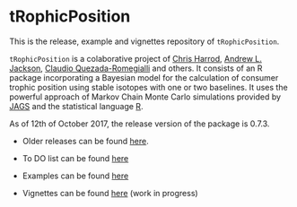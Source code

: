 # tRophicPosition

This is the release, example and vignettes repository of `tRophicPosition`.

`tRophicPosition` is a colaborative project of [Chris Harrod](http://harrodlab.net), [Andrew L. Jackson](https://github.com/AndrewLJackson), [Claudio Quezada-Romegialli](https://github.com/clquezada) and others. It consists of an R package incorporating a Bayesian model for the calculation of consumer trophic position using stable isotopes with one or two baselines. It uses the powerful approach of Markov Chain Monte Carlo simulations provided by [JAGS](http://mcmc-jags.sourceforge.net) and the statistical language [R](https://www.r-project.org).

As of 12th of October 2017, the release version of the package is 0.7.3. 

* Older releases can be found [here](https://github.com/clquezada/tRophicPosition-release-and-vignettes/tree/master/Release%20version).

* To DO list can be found [here](https://github.com/clquezada/tRophicPosition/wiki/Things-to-do-in-tRophicPosition)

* Examples can be found [here](https://github.com/clquezada/tRophicPosition/wiki/tRophicPosition-examples)

* Vignettes can be found [here]() (work in progress)
